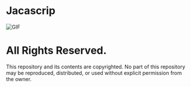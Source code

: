 # Jacascrip

<img align="middle" alt="GIF" src="https://images-wixmp-ed30a86b8c4ca887773594c2.wixmp.com/f/12cbe8a4-f55c-4b40-85bb-d8e1405e7b84/dbuic1e-44fd872d-22cb-4f86-ad0d-ef76f599b4bb.gif?token=eyJ0eXAiOiJKV1QiLCJhbGciOiJIUzI1NiJ9.eyJzdWIiOiJ1cm46YXBwOjdlMGQxODg5ODIyNjQzNzNhNWYwZDQxNWVhMGQyNmUwIiwiaXNzIjoidXJuOmFwcDo3ZTBkMTg4OTgyMjY0MzczYTVmMGQ0MTVlYTBkMjZlMCIsIm9iaiI6W1t7InBhdGgiOiJcL2ZcLzEyY2JlOGE0LWY1NWMtNGI0MC04NWJiLWQ4ZTE0MDVlN2I4NFwvZGJ1aWMxZS00NGZkODcyZC0yMmNiLTRmODYtYWQwZC1lZjc2ZjU5OWI0YmIuZ2lmIn1dXSwiYXVkIjpbInVybjpzZXJ2aWNlOmZpbGUuZG93bmxvYWQiXX0.fv842KP3ZqPLcgC7mX31Cp6EGC2tBMsOwpon6VcSHWE" />

# All Rights Reserved.
This repository and its contents are copyrighted. No part of this repository may be reproduced, distributed, or used without explicit permission from the owner.
